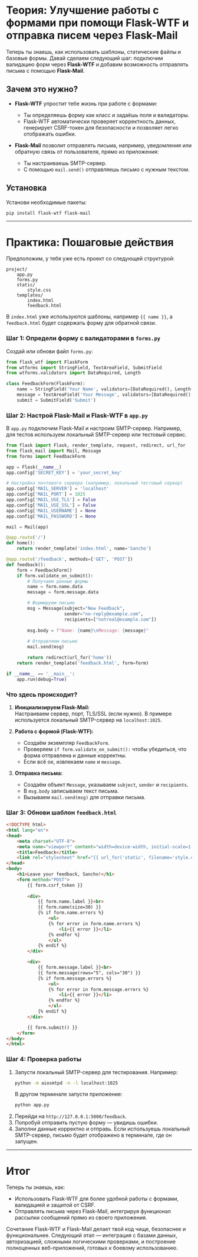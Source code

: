 # Теория: Улучшение работы с формами при помощи Flask-WTF и отправка писем через Flask-Mail

Теперь ты знаешь, как использовать шаблоны, статические файлы и базовые формы. Давай сделаем следующий шаг: подключим валидацию форм через **Flask-WTF** и добавим возможность отправлять письма с помощью **Flask-Mail**.

## Зачем это нужно?

- **Flask-WTF** упростит тебе жизнь при работе с формами:
  - Ты определяешь форму как класс и задаёшь поля и валидаторы.
  - Flask-WTF автоматически проверяет корректность данных, генерирует CSRF-токен для безопасности и позволяет легко отображать ошибки.

- **Flask-Mail** позволит отправлять письма, например, уведомления или обратную связь от пользователя, прямо из приложения:
  - Ты настраиваешь SMTP-сервер.
  - С помощью `mail.send()` отправляешь письмо с нужным текстом.

## Установка

Установи необходимые пакеты:
```bash
pip install flask-wtf flask-mail
```

---

# Практика: Пошаговые действия

Предположим, у тебя уже есть проект со следующей структурой:

```
project/
    app.py
    forms.py
    static/
        style.css
    templates/
        index.html
        feedback.html
```

В `index.html` уже используются шаблоны, например `{{ name }}`, а `feedback.html` будет содержать форму для обратной связи.

### Шаг 1: Определи форму с валидаторами в `forms.py`

Создай или обнови файл `forms.py`:

```python
from flask_wtf import FlaskForm
from wtforms import StringField, TextAreaField, SubmitField
from wtforms.validators import DataRequired, Length

class FeedbackForm(FlaskForm):
    name = StringField('Your Name', validators=[DataRequired(), Length(min=2, max=50)])
    message = TextAreaField('Your Message', validators=[DataRequired(), Length(min=5)])
    submit = SubmitField('Submit')
```

### Шаг 2: Настрой Flask-Mail и Flask-WTF в `app.py`

В `app.py` подключим Flask-Mail и настроим SMTP-сервер. Например, для тестов используем локальный SMTP-сервер или тестовый сервис.

```python
from flask import Flask, render_template, request, redirect, url_for
from flask_mail import Mail, Message
from forms import FeedbackForm

app = Flask(__name__)
app.config['SECRET_KEY'] = 'your_secret_key'

# Настройка почтового сервера (например, локальный тестовый сервер)
app.config['MAIL_SERVER'] = 'localhost'
app.config['MAIL_PORT'] = 1025
app.config['MAIL_USE_TLS'] = False
app.config['MAIL_USE_SSL'] = False
app.config['MAIL_USERNAME'] = None
app.config['MAIL_PASSWORD'] = None

mail = Mail(app)

@app.route('/')
def home():
    return render_template('index.html', name='Sancho')

@app.route('/feedback', methods=['GET', 'POST'])
def feedback():
    form = FeedbackForm()
    if form.validate_on_submit():
        # Получаем данные формы
        name = form.name.data
        message = form.message.data

        # Формируем письмо
        msg = Message(subject="New Feedback",
                      sender="no-reply@example.com",
                      recipients=["notreal@example.com"])  
        
        msg.body = f"Name: {name}\nMessage: {message}"
        
        # Отправляем письмо
        mail.send(msg)

        return redirect(url_for('home'))
    return render_template('feedback.html', form=form)

if __name__ == '__main__':
    app.run(debug=True)
```

### Что здесь происходит?

1. **Инициализируем Flask-Mail:**  
   Настраиваем сервер, порт, TLS/SSL (если нужно). В примере используется локальный SMTP-сервер на `localhost:1025`.

2. **Работа с формой (Flask-WTF):**  
   - Создаём экземпляр `FeedbackForm`.
   - Проверяем `if form.validate_on_submit():` чтобы убедиться, что форма отправлена и данные корректны.
   - Если всё ок, извлекаем `name` и `message`.

3. **Отправка письма:**  
   - Создаём объект `Message`, указываем `subject`, `sender` и `recipients`.
   - В `msg.body` записываем текст письма.
   - Вызываем `mail.send(msg)` для отправки письма.

### Шаг 3: Обнови шаблон `feedback.html`

```html
<!DOCTYPE html>
<html lang="en">
<head>
    <meta charset="UTF-8">
    <meta name="viewport" content="width=device-width, initial-scale=1.0">
    <title>Feedback</title>
    <link rel="stylesheet" href="{{ url_for('static', filename='style.css') }}">
</head>
<body>
    <h1>Leave your feedback, Sancho!</h1>
    <form method="POST">
        {{ form.csrf_token }}
        
        <div>
            {{ form.name.label }}<br>
            {{ form.name(size=30) }}
            {% if form.name.errors %}
                <ul>
                {% for error in form.name.errors %}
                    <li>{{ error }}</li>
                {% endfor %}
                </ul>
            {% endif %}
        </div>

        <div>
            {{ form.message.label }}<br>
            {{ form.message(rows="5", cols="30") }}
            {% if form.message.errors %}
                <ul>
                {% for error in form.message.errors %}
                    <li>{{ error }}</li>
                {% endfor %}
                </ul>
            {% endif %}
        </div>

        {{ form.submit() }}
    </form>
</body>
</html>
```

### Шаг 4: Проверка работы

1. Запусти локальный SMTP-сервер для тестирования. Например:
   ```bash
   python -m aiosmtpd -n -l localhost:1025
   ```
   В другом терминале запусти приложение:
   ```bash
   python app.py
   ```
2. Перейди на `http://127.0.0.1:5000/feedback`.
3. Попробуй отправить пустую форму — увидишь ошибки.
4. Заполни данные корректно и отправь. Если используешь локальный SMTP-сервер, письмо будет отображено в терминале, где он запущен.

---

# Итог

Теперь ты знаешь, как:

- Использовать Flask-WTF для более удобной работы с формами, валидацией и защитой от CSRF.
- Отправлять письма через Flask-Mail, интегрируя функционал рассылки сообщений прямо из своего приложения.

Сочетание Flask-WTF и Flask-Mail делает твой код чище, безопаснее и функциональнее. Следующий этап — интеграция с базами данных, авторизацией, сложными логическими проверками, и построение полноценных веб-приложений, готовых к боевому использованию.
